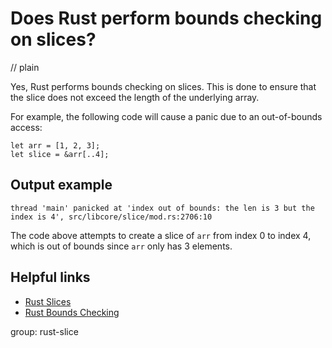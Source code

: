 # Does Rust perform bounds checking on slices?
// plain

Yes, Rust performs bounds checking on slices. This is done to ensure that the slice does not exceed the length of the underlying array.

For example, the following code will cause a panic due to an out-of-bounds access:

```
let arr = [1, 2, 3];
let slice = &arr[..4];
```

## Output example


```
thread 'main' panicked at 'index out of bounds: the len is 3 but the index is 4', src/libcore/slice/mod.rs:2706:10
```

The code above attempts to create a slice of `arr` from index 0 to index 4, which is out of bounds since `arr` only has 3 elements.

## Helpful links

- [Rust Slices](https://doc.rust-lang.org/book/ch04-03-slices.html)
- [Rust Bounds Checking](https://doc.rust-lang.org/book/ch04-02-references-and-borrowing.html#bounds-checking)

group: rust-slice